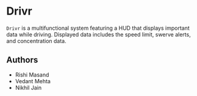 # Drivr
`Drivr` is a multifunctional system featuring a HUD that displays important data while driving. Displayed data includes the speed limit, swerve alerts, and concentration data.

## Authors

* Rishi Masand
* Vedant Mehta
* Nikhil Jain
